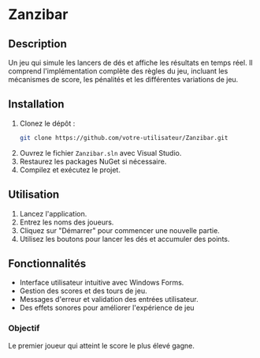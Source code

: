 # Zanzibar
## Description
Un jeu qui simule les lancers de dés et affiche les résultats en temps réel.
Il comprend l'implémentation complète des règles du jeu, incluant les mécanismes de score, les pénalités et les différentes variations de jeu.

## Installation
1. Clonez le dépôt :
    ```sh
    git clone https://github.com/votre-utilisateur/Zanzibar.git
    ```
2. Ouvrez le fichier `Zanzibar.sln` avec Visual Studio.
3. Restaurez les packages NuGet si nécessaire.
4. Compilez et exécutez le projet.

## Utilisation
1. Lancez l'application.
2. Entrez les noms des joueurs.
3. Cliquez sur "Démarrer" pour commencer une nouvelle partie.
4. Utilisez les boutons pour lancer les dés et accumuler des points.


## Fonctionnalités
- Interface utilisateur intuitive avec Windows Forms.
- Gestion des scores et des tours de jeu.
- Messages d'erreur et validation des entrées utilisateur.
- Des effets sonores pour améliorer l'expérience de jeu

### Objectif
 Le premier joueur qui atteint le score le plus élevé gagne.

